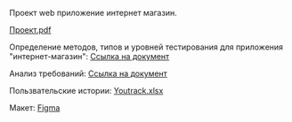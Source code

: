 Проект web приложение интернет магазин. 

[Проект.pdf](https://github.com/user-attachments/files/21194719/default.pdf)

Определение методов, типов и уровней тестирования для приложения "интернет-магазин":
[Ссылка на документ](https://docs.google.com/spreadsheets/d/1zCEU5108E7VlplfyHH5TDGaGrJ-IkrWEyLFAceK4UBA/edit?usp=sharing)



Анализ требований:
[Ссылка на документ](https://docs.google.com/spreadsheets/d/1vfI4G-aCJ4NsFb-hreWExPZSH72ccvezFHf_nTEZcz0/edit?gid=1776886247#gid=1776886247)

Пользвательские истории: 
[Youtrack.xlsx](https://github.com/user-attachments/files/21194704/Issues.5.xlsx)

Макет:
[Figma](https://www.figma.com/design/2T99Jt5OHPqkhe4yyoe2IC/demoshopping.ru?node-id=0-1&p=f) 
